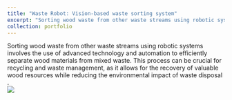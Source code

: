 ```yaml
---
title: "Waste Robot: Vision-based waste sorting system"
excerpt: "Sorting wood waste from other waste streams using robotic systems involves the use of advanced technology and automation to efficiently separate wood materials from mixed waste. This project studied vision-based solution for waste sorting by Baxter robot arm.<br/><img src='/images/waste_recycling.gif'>"
collection: portfolio
---
```


Sorting wood waste from other waste streams using robotic systems involves the use of advanced technology and automation to efficiently separate wood materials from mixed waste. This process can be crucial for recycling and waste management, as it allows for the recovery of valuable wood resources while reducing the environmental impact of waste disposal
.<br/><img src='/images/waste_recycling.gif'>
